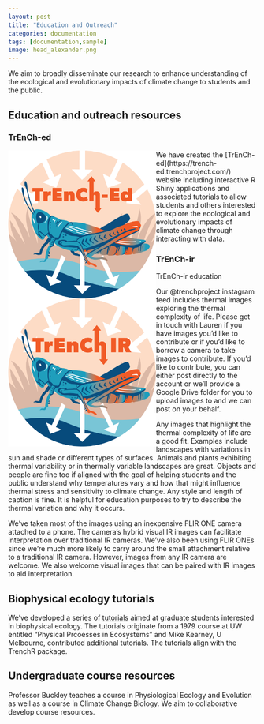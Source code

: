 ```yaml
---
layout: post
title: "Education and Outreach"
categories: documentation
tags: [documentation,sample]
image: head_alexander.png
---
```


We aim to broadly disseminate our research to enhance understanding of the ecological and evolutionary impacts of climate change to students and the public.

## Education and outreach resources
### TrEnCh-ed
<img align="left" height="300px" src="/assets/img/logo/TRENCH_Logo_Circle-TrenchEd.png" alt="TrEnCh project logo">
We have created the [TrEnCh-ed](https://trench-ed.trenchproject.com/) website including interactive R Shiny applications and associated tutorials to allow students and others interested to explore the ecological and evolutionary impacts of climate change through interacting with data.

### TrEnCh-ir
<img align="left" height="300px" src="/assets/img/logo/TRENCH_Logo_Circle-TrenchIR.png" alt="TrEnCh project logo">
TrEnCh-ir education

Our @trenchproject instagram feed includes thermal images exploring the thermal complexity of life. Please get in touch with Lauren if you have images you’d like to contribute or if you’d like to borrow a camera to take images to contribute. If you’d like to contribute, you can either post directly to the account or we’ll provide a Google Drive folder for you to upload images to and we can post on your behalf.

Any images that highlight the thermal complexity of life are a good fit. Examples include landscapes with variations in sun and shade or different types of surfaces. Animals and plants exhibiting thermal variability or in thermally variable landscapes are great. Objects and people are fine too if aligned with the goal of helping students and the public understand why temperatures vary and how that might influence thermal stress and sensitivity to climate change. Any style and length of caption is fine.  It is helpful for education purposes to try to describe the thermal variation and why it occurs. 

We’ve taken most of the images using an inexpensive FLIR ONE camera attached to a phone. The camera’s hybrid visual IR images can facilitate interpretation over traditional IR cameras. We’ve also been using FLIR ONEs since we’re much more likely to carry around the small attachment relative to a traditional IR camera. However, images from any IR camera are welcome. We also welcome visual images that can be paired with IR images to aid interpretation.

## Biophysical ecology tutorials
We’ve developed a series of [tutorials](https://bookdown.org/huckley/Physical_Processes_In_Ecosystems/) aimed at graduate students interested in biophysical ecology. The tutorials originate from a 1979 course at UW entitled “Physical Prcoesses in Ecosystems” and Mike Kearney, U Melbourne, contributed additional tutorials. The tutorials align with the TrenchR package.

## Undergraduate course resources
Professor Buckley teaches a course in Physiological Ecology and Evolution as well as a course in Climate Change Biology. We aim to collaborative develop course resources.  